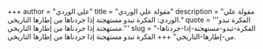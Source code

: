 +++
author = "علي الوردي"
title = "مقولة علي الوردي"
description = "مقولة علي الوردي: الفكرة تبدو مستهجنة إذا جردناها من إطارها التاريخي."
quote = '''الفكرة تبدو مستهجنة إذا جردناها من إطارها التاريخي.'''
slug = "الفكرة-تبدو-مستهجنة-إذا-جردناها-من-إطارها-التاريخي"
+++
الفكرة تبدو مستهجنة إذا جردناها من إطارها التاريخي.

